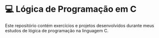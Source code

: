 # 💻 Lógica de Programação em C  
Este repositório contém exercícios e projetos desenvolvidos durante meus estudos de lógica de programação na linguagem C.  


